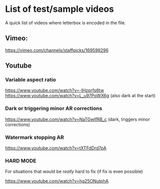 # List of test/sample videos

A quick list of videos where letterbox is encoded in the file.

## Vimeo:

https://vimeo.com/channels/staffpicks/169599296


## Youtube

### Variable aspect ratio

https://www.youtube.com/watch?v=-IHzprfs6tw
https://www.youtube.com/watch?v=L_u97PqWX6g (also dark at the start)

### Dark or triggering minor AR corrections

https://www.youtube.com/watch?v=NaTGwlfRB_c (dark, triggers minor corrections)

### Watermark stopping AR

https://www.youtube.com/watch?v=tXTFdDrd7pA


### HARD MODE 

For situations that would be _really_ hard to fix (if fix is even possible)

https://www.youtube.com/watch?v=hg25ONutphA